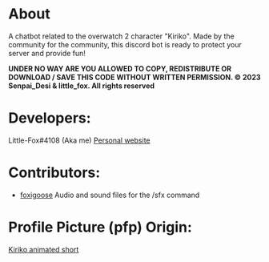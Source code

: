 # About
A chatbot related to the overwatch 2 character "Kiriko". 
Made by the community for the community, this discord bot is ready to protect your server and provide fun!

**UNDER NO WAY ARE YOU ALLOWED TO COPY, REDISTRIBUTE OR DOWNLOAD / SAVE THIS CODE WITHOUT WRITTEN PERMISSION. © 2023 Senpai_Desi & little_fox. All rights reserved**


# Developers:
Little-Fox#4108 (Aka me)
[Personal website](https://little-fox.info)


# Contributors:
- [foxigoose](https://twitter.com/LoxiGoose) Audio and sound files for the /sfx command


# Profile Picture (pfp) Origin:
[Kiriko animated short](https://www.youtube.com/watch?v=9acxn7qAST4)